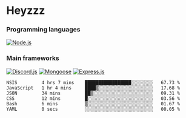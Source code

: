 # Heyzzz  

### Programming languages  

[![Node.js](https://img.shields.io/badge/-Node.js-262626?style=for-the-badge)](https://nodejs.org/ru)

### Main frameworks

[![Discord.js](https://img.shields.io/badge/-Discord.js-262626?style=for-the-badge)](https://www.npmjs.com/package/discord.js) [![Mongoose](https://img.shields.io/badge/-Mongoose-262626?style=for-the-badge)](https://www.npmjs.com/package/mongoose) [![Express.js](https://img.shields.io/badge/-Express.js-262626?style=for-the-badge)](https://www.npmjs.com/package/express)
<!--START_SECTION:waka-->

```text
NSIS         4 hrs 7 mins    █████████████████░░░░░░░░   67.73 %
JavaScript   1 hr 4 mins     ████▒░░░░░░░░░░░░░░░░░░░░   17.68 %
JSON         34 mins         ██▒░░░░░░░░░░░░░░░░░░░░░░   09.31 %
CSS          12 mins         █░░░░░░░░░░░░░░░░░░░░░░░░   03.56 %
Bash         6 mins          ▒░░░░░░░░░░░░░░░░░░░░░░░░   01.67 %
YAML         0 secs          ░░░░░░░░░░░░░░░░░░░░░░░░░   00.05 %
```

<!--END_SECTION:waka-->
